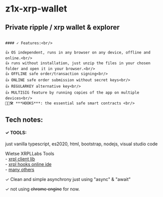 # z1x-xrp-wallet
## Private ripple / xrp wallet & explorer<br/>

~~~~~~~~~~~~~~~~~~~~~~~~~~~~~~~~~~~~~~~~~~~~~~~~~~~~~~~~~~~~~~~~~~~~

#### ✓ Features:<br/>

👍 OS independent, runs in any browser on any device, offline and online.<br/>
👍 runs without installation, just unzip the files in your chosen folder and open it in your browser.<br/>
👍 OFFLINE safe order/transaction signing<br/>
👍 ONLINE safe order submission without secret keys<br/>
👍 REGULARKEY alternative key<br/>
👍 MULTISIG feature by running copies of the app on multiple devices<br/>
🚧👷🛠️ ***HOOKS***: the essential safe smart contracts <br/>

~~~~~~~~~~~~~~~~~~~~~~~~~~~~~~~~~~~~~~~~~~~~~~~~~~~~~~~~~~~~~~~~~~~~
## Tech notes:<br/>


#### ✓ TOOLS:<br/>

just vanilla typescript, es2020, html, bootstrap, nodejs, visual studio code<br/>

Wietse XRPLLabs Tools<br/>
    - [xrpl client lib](https://xrpl.org/)<br/>
    - [xrpl hooks online ide](http://hooks.xrpl.org)<br/>
    - [many others](https://github.com/f1f47a23?tab=stars)<br/>

✓ Clean and simple asynchrony just using "async" & "await" <br/>

✓ not using ~~chrome engine~~ for now.<br/>

~~~~~~~~~~~~~~~~~~~~~~~~~~~~~~~~~~~~~~~~~~~~~~~~~~~~~~~~~~~~~~~~~~~~






